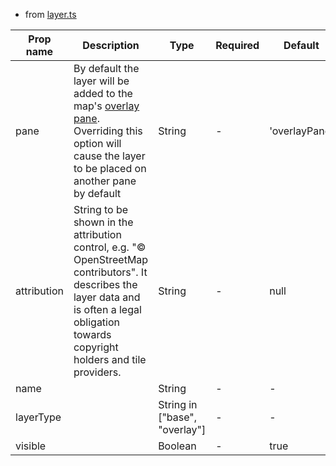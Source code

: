 - from [layer.ts](https://github.com/vue-leaflet/vue-leaflet/blob/master/src/functions/layer.ts)

| Prop name   | Description                                                                                                                                                                                               | Type                          | Required | Default       |
| ----------- | --------------------------------------------------------------------------------------------------------------------------------------------------------------------------------------------------------- | ----------------------------- | -------- | ------------- |
| pane        | By default the layer will be added to the map's [overlay pane](https://leafletjs.com/reference.html#map-overlaypane). Overriding this option will cause the layer to be placed on another pane by default | String                        | -        | 'overlayPane' |
| attribution | String to be shown in the attribution control, e.g. "© OpenStreetMap contributors". It describes the layer data and is often a legal obligation towards copyright holders and tile providers.             | String                        | -        | null          |
| name        |                                                                                                                                                                                                           | String                        | -        | -             |
| layerType   |                                                                                                                                                                                                           | String in ["base", "overlay"] | -        | -             |
| visible     |                                                                                                                                                                                                           | Boolean                       | -        | true          |

<!--@include: ./component-props.md-->
